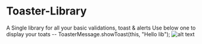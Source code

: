 # Toaster-Library
A Single library for all your basic validations, toast &amp; alerts
Use below one to display your toats  -- ToasterMessage.showToast(this, "Hello lib");
![alt text](http://url/to/img.png)
